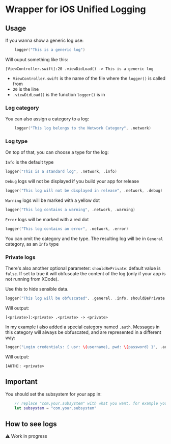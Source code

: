 # Wrapper for iOS Unified Logging

## Usage

If you wanna show a generic log use:

```swift
    logger("This is a generic log")
```

Will ouput something like this:

```
[ViewController.swift]:20 .viewDidLoad() -> This is a generic log
```

- `ViewController.swift` is the name of the file where the `logger()` is called from
- `20` is the line
-  `.viewDidLoad()` is the function `logger()` is in


### Log category

You can also assign a category to a log:

```swift
    logger("This log belongs to the Network Category", .network)
```


### Log type

On top of that, you can choose a type for the log:

`Info` is the default type

```swift
logger("This is a standard log", .network, .info)
```

`Debug` logs will not be displayed if you build your app for release

```swift
logger("This log will not be displayed in release", .network, .debug)
```

`Warning` logs will be marked with a yellow dot

```swift
logger("This log contains a warning", .network, .warning)
```

`Error` logs will be marked with a red dot

```swift
logger("This log contains an error", .network, .error)
```

You can omit the category and the type. The resulting log will be in `General` category, as an `Info` type


### Private logs

There's also another optional parameter: `shouldBePrivate`:  default value is `false`. 
If set to true it will obfuscate the content of the log (only if your app is not running from XCode).

Use this to hide sensible data.

```swift
logger("This log will be obfuscated", .general, .info, shouldBePrivate: true)
```

Will output:

```
[<private>]:<private> .<private> -> <private>
```


In my example i also added a special category named `.auth`. Messages in this category will always be obfuscated, and are represented in a different way:

```swift
logger("Login credentials: { usr: \(username), pwd: \(password) }", .auth)
```

Will output:

```
[AUTH]: <private>
```

## Important

You should set the subsystem for your app in:

```swift
    // replace "com.your.subsystem" with what you want, for example your bundle
    let subsystem = "com.your.subsystem"
```

## How to see logs

 ⚠️ Work in progress
